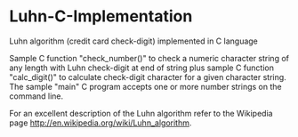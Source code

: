 # Luhn-C-Implementation
Luhn algorithm (credit card check-digit) implemented in C language

Sample C function "check_number()" to check a numeric character string of any length with Luhn check-digit at end of string plus sample C function "calc_digit()" to calculate check-digit character for a given character string. The sample "main" C program accepts one or more number strings on the command line.

For an excellent description of the Luhn algorithm refer to the Wikipedia page http://en.wikipedia.org/wiki/Luhn_algorithm.
